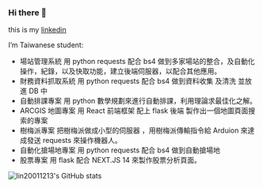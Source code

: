 ### Hi there 👋
this is my [linkedin](https://www.linkedin.com/in/yu-xue-lin-6467711b8)
<!-- 
**lin20011213/lin20011213** is a ✨ _special_ ✨ repository because its `README.md` (this file) appears on your GitHub profile. -->

I’m Taiwanese student:

- 場站管理系統 用 python requests 配合 bs4 做到多家場站的整合，及自動化操作，紀錄，以及快取功能，建立後端伺服器，以配合其他應用。
- 財務資料抓取系統 用 python requests 配合 bs4 做到資料收集 及清洗 並放進 DB 中
- 自動排課專案 用 python 數學規劃來進行自動排課，利用理論求最佳化之解。
- ARCGIS 地圖專案 用 React 前端框架 配上 flask 後端 製作出一個地圖頁面搜索的專案
- 樹梅派專案 把樹梅派做成小型的伺服器 ，用樹梅派傳輸指令給 Arduion 來達成發送 requests 來操作機器人。
- 自動化搶場地專案 用 python requests 配合 bs4 做到自動搶場地
- 股票專案 用 flask 配合 NEXT.JS 14 來製作股票分析頁面。


![lin20011213's GitHub stats](https://github-readme-stats.vercel.app/api?username=lin20011213&theme=tokyonight&show_icons=true)

<!-- ![LeetCode Stats](https://leetcard.jacoblin.cool/lin20011213?theme=dark&font=Coming%20Soon) -->


<!---
lin20011213/lin20011213 is a ✨ special ✨ repository because its `README.md` (this file) appears on your GitHub profile.
You can click the Preview link to take a look at your changes.
--->
